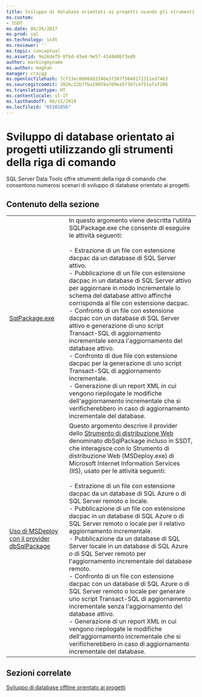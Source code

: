 ```yaml
---
title: Sviluppo di database orientati ai progetti usando gli strumenti della riga di comando | Microsoft Docs
ms.custom:
- SSDT
ms.date: 04/26/2017
ms.prod: sql
ms.technology: ssdt
ms.reviewer: ''
ms.topic: conceptual
ms.assetid: 9a26def9-8fbd-43e4-9e57-414840b73ed8
author: markingmyname
ms.author: maghan
manager: craigg
ms.openlocfilehash: 7cf13ec0608dd3340e37307f5040172311ed7463
ms.sourcegitcommit: 3026c22b7fba19059a769ea5f367c4f51efaf286
ms.translationtype: HT
ms.contentlocale: it-IT
ms.lasthandoff: 06/15/2019
ms.locfileid: "65101856"
---
```

# <a name="project-oriented-database-development-using-command-line-tools"></a>Sviluppo di database orientato ai progetti utilizzando gli strumenti della riga di comando
SQL Server Data Tools offre strumenti della riga di comando che consentono numerosi scenari di sviluppo di database orientato ai progetti.  
  
## <a name="in-this-section"></a>Contenuto della sezione  
  
|||  
|-|-|  
|[SqlPackage.exe](../tools/sqlpackage.md)|In questo argomento viene descritta l'utilità SQLPackage.exe che consente di eseguire le attività seguenti:<br /><br />- Estrazione di un file con estensione dacpac da un database di SQL Server attivo.<br />- Pubblicazione di un file con estensione dacpac in un database di SQL Server attivo per aggiornare in modo incrementale lo schema del database attivo affinché corrisponda al file con estensione dacpac.<br />- Confronto di un file con estensione dacpac con un database di SQL Server attivo e generazione di uno script Transact\-SQL di aggiornamento incrementale senza l'aggiornamento del database attivo.<br />- Confronto di due file con estensione dacpac per la generazione di uno script Transact\-SQL di aggiornamento incrementale.<br />- Generazione di un report XML in cui vengono riepilogate le modifiche dell'aggiornamento incrementale che si verificherebbero in caso di aggiornamento incrementale del database.|  
|[Uso di MSDeploy con il provider dbSqlPackage](../ssdt/using-msdeploy-with-dbsqlpackage-provider.md)|Questo argomento descrive il provider dello [Strumento di distribuzione Web](https://go.microsoft.com/fwlink/?LinkId=231798) denominato dbSqlPackage incluso in SSDT, che interagisce con lo Strumento di distribuzione Web (MSDeploy.exe) di Microsoft Internet Information Services (IIS), usato per le attività seguenti:<br /><br />- Estrazione di un file con estensione dacpac da un database di SQL Azure o di SQL Server remoto o locale.<br />- Pubblicazione di un file con estensione dacpac in un database di SQL Azure o di SQL Server remoto o locale per il relativo aggiornamento incrementale.<br />- Pubblicazione da un database di SQL Server locale in un database di SQL Azure o di SQL Server remoto per l'aggiornamento  incrementale del database remoto.<br />- Confronto di un file con estensione dacpac con un database di SQL Azure o di SQL Server remoto o locale per generare uno script Transact\-SQL di aggiornamento incrementale senza l'aggiornamento del database attivo.<br />- Generazione di un report XML in cui vengono riepilogate le modifiche dell'aggiornamento incrementale che si verificherebbero in caso di aggiornamento incrementale del database.|  
  
## <a name="related-sections"></a>Sezioni correlate  
[Sviluppo di database offline orientato ai progetti](../ssdt/project-oriented-offline-database-development.md)  
  
